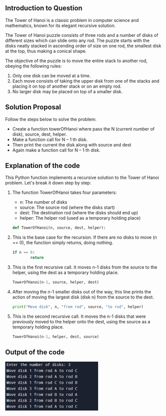 <!-- documentation here, based on the format provided in the README.md file -->

## Introduction to Question

The Tower of Hanoi is a classic problem in computer science and mathematics, known for its elegant recursive solution.

The Tower of Hanoi puzzle consists of three rods and a number of disks of different sizes which can slide onto any rod. The puzzle starts with the disks neatly stacked in ascending order of size on one rod, the smallest disk at the top, thus making a conical shape.

The objective of the puzzle is to move the entire stack to another rod, obeying the following rules:

1. Only one disk can be moved at a time.
2. Each move consists of taking the upper disk from one of the stacks and placing it on top of another stack or on an empty rod.
3. No larger disk may be placed on top of a smaller disk.

## Solution Proposal

Follow the steps below to solve the problem:

* Create a function towerOfHanoi where pass the N (current number of disk), source, dest, helper.
* Make a function call for N – 1 th disk.
* Then print the current the disk along with source and dest
* Again make a function call for N – 1 th disk.

## Explanation of the code

This Python function implements a recursive solution to the Tower of Hanoi problem. Let's break it down step by step: 
1. The function TowerOfHanoi takes four parameters:
    * n: The number of disks
    * source: The source rod (where the disks start)
    * dest: The destination rod (where the disks should end up)
    * helper: The helper rod (used as a temporary holding place)
    
    ```python
    def TowerOfHanoi(n, source, dest, helper):
    ```
2. This is the base case for the recursion. If there are no disks to move (n == 0), the function simply returns, doing nothing.
    ```python
    if n == 0:
            return
    ```
3. This is the first recursive call. It moves n-1 disks from the source to the helper, using the dest as a temporary holding place.
    ```python
    TowerOfHanoi(n-1, source, helper, dest)
    ```
4. After moving the n-1 smaller disks out of the way, this line prints the action of moving the largest disk (disk n) from the source to the dest.
    ```python
    print("Move disk", n, "from rod", source, "to rod", helper)
    ```
5. This is the second recursive call. It moves the n-1 disks that were previously moved to the helper onto the dest, using the source as a temporary holding place.
    ```python
    TowerOfHanoi(n-1, helper, dest, source)
    ```
## Output of the code

<img width="300" src="../../assets/TowerOfHanoi.png" alt="Tower of Hanoi Output" />
